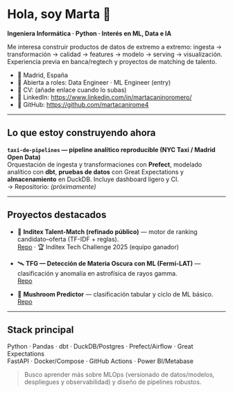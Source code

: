 # Hola, soy Marta 👋

**Ingeniera Informática · Python · Interés en ML, Data e IA**

Me interesa construir productos de datos de extremo a extremo: ingesta → transformación → calidad → features → modelo → serving → visualización. Experiencia previa en banca/regtech y proyectos de matching de talento.

- 📍 Madrid, España
- 💼 Abierta a roles: Data Engineer · ML Engineer (entry)
- 🔗 CV: (añade enlace cuando lo subas)
- 🔗 LinkedIn: https://www.linkedin.com/in/martacaninoromero/
- 🔗 GitHub: https://github.com/martacanirome4

---

## Lo que estoy construyendo ahora

**`taxi-de-pipelines` — pipeline analítico reproducible (NYC Taxi / Madrid Open Data)**  
Orquestación de ingesta y transformaciones con **Prefect**, modelado analítico con **dbt**, **pruebas de datos** con Great Expectations y **almacenamiento** en DuckDB. Incluye dashboard ligero y CI.  
→ Repositorio: *(próximamente)*

---

## Proyectos destacados

- 👘 **Inditex Talent-Match (refinado público)** — motor de ranking candidato–oferta (TF-IDF + reglas).  
  [Repo](https://github.com/martacanirome4/talent-match-refined) · 🏆 Inditex Tech Challenge 2025 (equipo ganador)

- 🛰️ **TFG — Detección de Materia Oscura con ML (Fermi-LAT)** — clasificación y anomalía en astrofísica de rayos gamma.  
  [Repo](https://github.com/martacanirome4/DarkMatter_ML_TFG)

- 🍄 **Mushroom Predictor** — clasificación tabular y ciclo de ML básico.  
  [Repo](https://github.com/martacanirome4/MushroomEdibilityPredictor)

---

## Stack principal

Python · Pandas · dbt · DuckDB/Postgres · Prefect/Airflow · Great Expectations  
FastAPI · Docker/Compose · GitHub Actions · Power BI/Metabase

> Busco aprender más sobre MLOps (versionado de datos/modelos, despliegues y observabilidad) y diseño de pipelines robustos.
